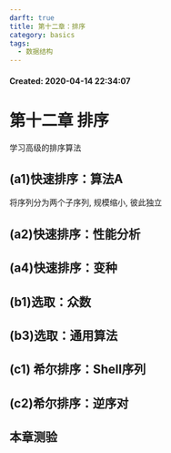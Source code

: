 ```yaml
---
darft: true
title: 第十二章：排序
category: basics
tags:
  - 数据结构
---
```



#### Created:  2020-04-14 22:34:07

# 第十二章 排序

学习高级的排序算法

## (a1)快速排序：算法A

将序列分为两个子序列, 规模缩小, 彼此独立

## (a2)快速排序：性能分析
## (a4)快速排序：变种
## (b1)选取：众数
## (b3)选取：通用算法
## (c1) 希尔排序：Shell序列
## (c2)希尔排序：逆序对
## 本章测验